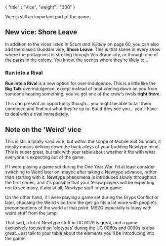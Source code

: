 {
  "title" : "Vice",
  "weight" : "300"
}

Vice is still an important part of the game.

## New vice: Shore Leave

In addition to the vices listed in _Scum and Villainy_ on page 60, you can also
add the classic Gundam vice, **Shore Leave**. This is that scene in every show
where the protagonist is strolling through Von Braun city, or through one of the
parks in the colony. You know, the scenes where they're likely to...

### Run into a Rival

**Run into a Rival** is a new option for over-indulgence. This is a little like
the **Big Talk** overindulgence, except instead of heat coming down on you from
someone hearing something, you've got one of the crew's rivals **right
_there_**.

This can present an opportunity though... you might be able to tail them
unnoticed and find out what _they're_ up to. But if they see you... you'll have
to deal with a rival immediately.


## Note on the 'Weird' vice

This is still a totally valid vice, but within the scope of Mobile Suit Gundam,
it mostly means delving down the back alleys of your budding Newtype mind. This
is super great, but talk with your table about whether it fits with what
everyone is expecting out of the game.

If I were playing a game set during the One Year War, I'd at least consider
switching to Weird later on, maybe after taking a Newtype advance, rather than
starting with it. Newtype phenomena is introduced slowly throughout the first
series, and it's possible that your fellow players will be expecting not to see
many, if any at all, Newtype stuff in your game.

On the other hand, if I were playing a game set during the Gryps Conflict or
later, choosing the Weird vice from the get-go fits a lot more with people's
preconceptions of the world at that point.  MSZG especially is lousy with weird
stuff from the jump.

That said, a lot of Newtype stuff in UC 0079 is great, and a game exclusively
focused on 'oldtypes' during the UC 0080s and 0090s is also great. Just talk
to your table about the elements you'll be introducing into the game!

